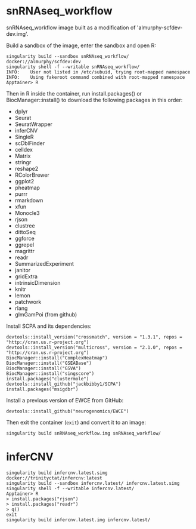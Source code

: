 # snRNAseq_workflow

snRNAseq_workflow image built as a modification of 'almurphy-scfdev-dev.img'.

Build a sandbox of the image, enter the sandbox and open R:

```
singularity build --sandbox snRNAseq_workflow/ docker://almurphy/scfdev:dev
singularity shell -f --writable snRNAseq_workflow/
INFO:    User not listed in /etc/subuid, trying root-mapped namespace
INFO:    Using fakeroot command combined with root-mapped namespace
Apptainer> R
```

Then in R inside the container, run install.packages() or BiocManager::install() to download the following packages in this order:

* dplyr
* Seurat
* SeuratWrapper
* inferCNV
* SingleR
* scDblFinder
* celldex
* Matrix
* stringr
* reshape2
* RColorBrewer
* ggplot2
* pheatmap
* purrr
* rmarkdown
* xfun
* Monocle3
* rjson
* clustree
* dittoSeq
* ggforce
* ggrepel
* magrittr
* readr
* SummarizedExperiment
* janitor
* gridExtra
* intrinsicDimension
* knitr
* lemon
* patchwork
* rlang
* glmGamPoi (from github)

Install SCPA and its dependencies:

```
devtools::install_version("crossmatch", version = "1.3.1", repos = "http://cran.us.r-project.org")
devtools::install_version("multicross", version = "2.1.0", repos = "http://cran.us.r-project.org")
BiocManager::install("ComplexHeatmap")
BiocManager::install("GSEABase")
BiocManager::install("GSVA")
BiocManager::install("singscore")
install.packages("clustermole")
devtools::install_github("jackbibby1/SCPA")
install.packages("msigdbr")
```

Install a previous version of EWCE from GitHub:

```
devtools::install_github("neurogenomics/EWCE")
```

Then exit the container (`exit`) and convert it to an image:

```
singularity build snRNAseq_workflow.img snRNAseq_workflow/
```

# inferCNV

```
singularity build infercnv.latest.simg docker://trinityctat/infercnv:latest
singularity build --sandbox infercnv.latest/ infercnv.latest.simg
singularity shell -f --writable infercnv.latest/
Apptainer> R
> install.packages("rjson")
> install.packages("readr")
> q()
exit
singularity build infercnv.latest.img infercnv.latest/
```
